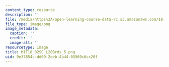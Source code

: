 ```yaml
---
content_type: resource
description: ''
file: /media/https%3A/open-learning-course-data-rc.s3.amazonaws.com/18-02sc-multivariable-calculus-fall-2010/9e37854cdd092eeb4b4403569c6cc20f_MIT18_02SC_L20Brds_5.png
file_type: image/png
image_metadata:
  caption: ''
  credit: ''
  image-alt: ''
resourcetype: Image
title: MIT18_02SC_L20Brds_5.png
uid: 9e37854c-dd09-2eeb-4b44-03569c6cc20f
---
```

